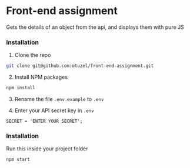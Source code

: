 # Front-end assignment
Gets the details of an object from the api, and displays them with pure JS
### Installation

1. Clone the repo
```sh
git clone git@github.com:otuzel/front-end-assignment.git
```
2. Install NPM packages
```sh
npm install
```
3. Rename the file `.env.example` to `.env`

4. Enter your API secret key in `.env`
```JS
SECRET = 'ENTER YOUR SECRET';
```

### Installation
Run this inside your project folder
```sh
npm start
```